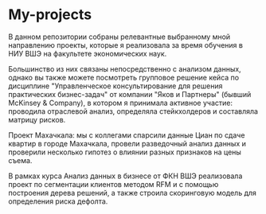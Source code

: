 # My-projects
В данном репозитории собраны релевантные выбранному мной направлению проекты, которые я реализовала за время обучения в НИУ ВШЭ на факультете экономических наук.

Большинство из них связаны непосредственно с анализом данных, однако вы также можете посмотреть групповое решение кейса по дисциплине "Управленческое консультирование для решения практических бизнес-задач" от компании "Яков и Партнеры" (бывший McKinsey & Company), в котором я принимала активное участие: проводила отраслевой анализ, определяла стейкхолдеров и составляла матрицу рисков.


Проект Махачкала: мы с коллегами спарсили данные Циан по сдаче квартир в городе Махачкала, провели разведочный анализ данных и проверили несколько гипотез о влиянии разных признаков на цены съема.

В рамках курса Анализ данных в бизнесе от ФКН ВШЭ реализовала проект по сегментации клиентов методом RFM и с помощью построения дерева решений, а также строила скоринговую модель для определения риска дефолта.

